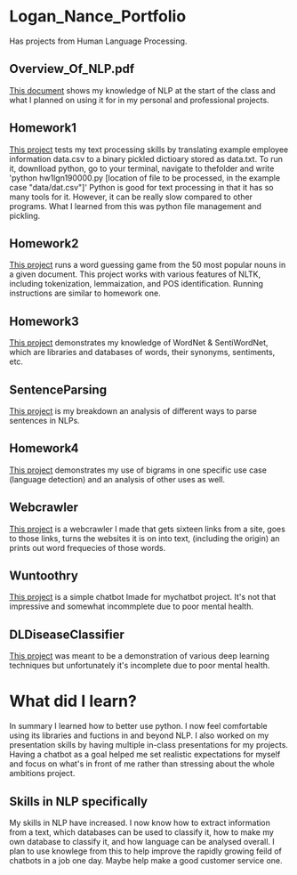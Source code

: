 # Logan_Nance_Portfolio
 Has projects from Human Language Processing.
## Overview_Of_NLP.pdf
[This document](Overview_Of_NLP.pdf) shows my knowledge of NLP at the start of the class and what I planned on using it for in my personal and professional projects.
## Homework1
[This project](Homework1) tests my text processing skills by translating example employee information data.csv to a binary pickled dictioary stored as data.txt.
To run it, downlload python, go to your terminal, navigate to thefolder and write 'python hw1lgn190000.py [location of file to be processed, in the example case "data/dat.csv"]'
Python is good for text processing in that it has so many tools for it. However, it can be really slow compared to other programs.
What I learned from this was python file management and pickling.
## Homework2
[This project](Homework2) runs a word guessing game from the 50 most popular nouns in a given document. This project works with various features of NLTK, including tokenization, lemmaization, and POS identification. Running instructions are similar to homework one.
## Homework3
[This project](Homework3.pdf) demonstrates my knowledge of WordNet & SentiWordNet, which are libraries and databases of words, their synonyms, sentiments, etc.
## SentenceParsing
[This project](SentenceParsing.pdf) is my breakdown an analysis of different ways to parse sentences in NLPs. 
## Homework4
[This project](Homework4) demonstrates my use of bigrams in one specific use case (language detection) and an analysis of other uses as well.
## Webcrawler
[This project](Webcrawler) is a webcrawler I made that gets sixteen links from a site, goes to those links, turns the websites it is on into text, (including the origin) an prints out word frequecies of those words.
## Wuntoothry
[This project](Webcrawler) is a simple chatbot Imade for mychatbot project. It's not that impressive and somewhat incommplete due to poor mental health.
## DLDiseaseClassifier
[This project](DLDiseaseClassifier) was meant to be a demonstration of various deep learning techniques but unfortunately it's incomplete due to poor mental health.
# What did I learn?
In summary I learned how to better use python. I now feel comfortable using its libraries and fuctions in and beyond NLP. I also worked on my presentation skills by having multiple in-class presentations for my projects. Having a chatbot as a goal helped me set realistic expectations for myself and focus on what's in front of me rather than stressing about the whole ambitions project.
## Skills in NLP specifically
My skills in NLP have increased. I now know how to extract information from a text, which databases can be used to classify it, how to make my own database to classify it, and how language can be analysed overall. I plan to use knowlege from this to help improve the rapidly growing feild of chatbots in a job one day. Maybe help make a good customer service one.
